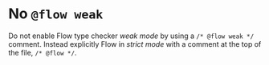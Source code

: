# No `@flow weak`

Do not enable Flow type checker *weak mode* by using a `/* @flow weak */` comment. Instead explicitly Flow in *strict mode* with a comment at the top of the file, `/* @flow */`.
